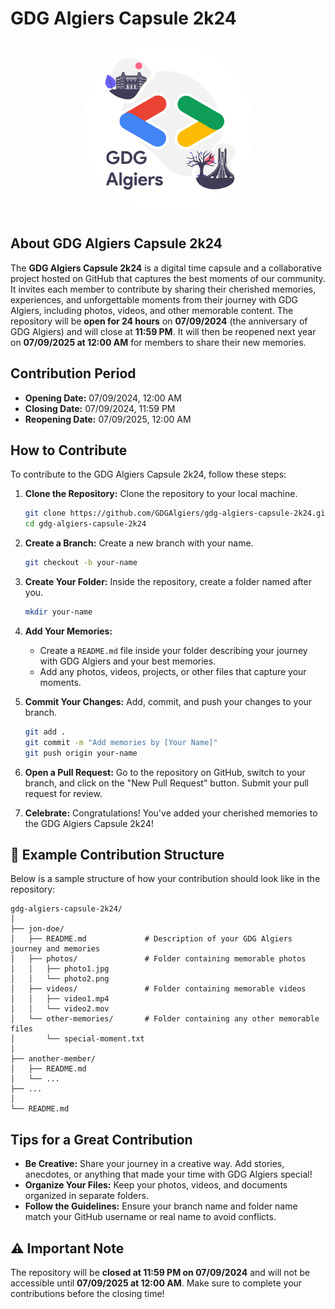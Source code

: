 # GDG Algiers Capsule 2k24

<p align="center">
<img src="/Assets/GDGAlgiers.png" height="auto" width="auto" style="border-radius:50%">
</p>

## About GDG Algiers Capsule 2k24

The **GDG Algiers Capsule 2k24** is a digital time capsule and a collaborative project hosted on GitHub that captures the best moments of our community. It invites each member to contribute by sharing their cherished memories, experiences, and unforgettable moments from their journey with GDG Algiers, including photos, videos, and other memorable content. The repository will be **open for 24 hours** on **07/09/2024** (the anniversary of GDG Algiers) and will close at **11:59 PM**. It will then be reopened next year on **07/09/2025 at 12:00 AM** for members to share their new memories.

## Contribution Period

- **Opening Date:** 07/09/2024, 12:00 AM
- **Closing Date:** 07/09/2024, 11:59 PM
- **Reopening Date:** 07/09/2025, 12:00 AM

## How to Contribute

To contribute to the GDG Algiers Capsule 2k24, follow these steps:

1. **Clone the Repository:** Clone the repository to your local machine.

   ```bash
   git clone https://github.com/GDGAlgiers/gdg-algiers-capsule-2k24.git
   cd gdg-algiers-capsule-2k24
   ```

2. **Create a Branch:** Create a new branch with your name.

   ```bash
   git checkout -b your-name
   ```

3. **Create Your Folder:** Inside the repository, create a folder named after you.

   ```bash
   mkdir your-name
   ```

4. **Add Your Memories:**
   - Create a `README.md` file inside your folder describing your journey with GDG Algiers and your best memories.
   - Add any photos, videos, projects, or other files that capture your moments.

5. **Commit Your Changes:** Add, commit, and push your changes to your branch.

   ```bash
   git add .
   git commit -m "Add memories by [Your Name]"
   git push origin your-name
   ```

6. **Open a Pull Request:** Go to the repository on GitHub, switch to your branch, and click on the "New Pull Request" button. Submit your pull request for review.

7. **Celebrate:** Congratulations! You've added your cherished memories to the GDG Algiers Capsule 2k24!

## 📂 Example Contribution Structure

Below is a sample structure of how your contribution should look like in the repository:

```
gdg-algiers-capsule-2k24/
│
├── jon-doe/
│   ├── README.md             # Description of your GDG Algiers journey and memories
│   ├── photos/               # Folder containing memorable photos
│   │   ├── photo1.jpg
│   │   └── photo2.png
│   ├── videos/               # Folder containing memorable videos
│   │   ├── video1.mp4
│   │   └── video2.mov
│   └── other-memories/       # Folder containing any other memorable files
│       └── special-moment.txt
│
├── another-member/
│   ├── README.md
│   └── ...
├── ...
│
└── README.md
```

## Tips for a Great Contribution

- **Be Creative:** Share your journey in a creative way. Add stories, anecdotes, or anything that made your time with GDG Algiers special!
- **Organize Your Files:** Keep your photos, videos, and documents organized in separate folders.
- **Follow the Guidelines:** Ensure your branch name and folder name match your GitHub username or real name to avoid conflicts.

## ⚠️ Important Note

The repository will be **closed at 11:59 PM on 07/09/2024** and will not be accessible until **07/09/2025 at 12:00 AM**. Make sure to complete your contributions before the closing time!
